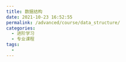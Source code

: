```yaml
---
title: 数据结构
date: 2021-10-23 16:52:55
permalink: /advanced/course/data_structure/
categories:
  - 进阶学习
  - 专业课程
tags:
  - 
---
```

